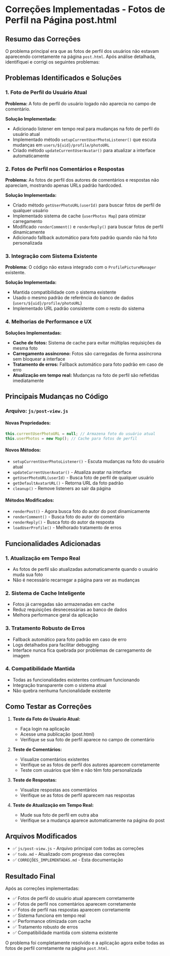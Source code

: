 # Correções Implementadas - Fotos de Perfil na Página post.html

## Resumo das Correções

O problema principal era que as fotos de perfil dos usuários não estavam aparecendo corretamente na página `post.html`. Após análise detalhada, identifiquei e corrigi os seguintes problemas:

## Problemas Identificados e Soluções

### 1. **Foto de Perfil do Usuário Atual**
**Problema:** A foto de perfil do usuário logado não aparecia no campo de comentário.

**Solução Implementada:**
- Adicionado listener em tempo real para mudanças na foto de perfil do usuário atual
- Implementado método `setupCurrentUserPhotoListener()` que escuta mudanças em `users/${uid}/profile/photoURL`
- Criado método `updateCurrentUserAvatar()` para atualizar a interface automaticamente

### 2. **Fotos de Perfil nos Comentários e Respostas**
**Problema:** As fotos de perfil dos autores de comentários e respostas não apareciam, mostrando apenas URLs padrão hardcoded.

**Solução Implementada:**
- Criado método `getUserPhotoURL(userId)` para buscar fotos de perfil de qualquer usuário
- Implementado sistema de cache (`userPhotos Map`) para otimizar carregamento
- Modificado `renderComment()` e `renderReply()` para buscar fotos de perfil dinamicamente
- Adicionado fallback automático para foto padrão quando não há foto personalizada

### 3. **Integração com Sistema Existente**
**Problema:** O código não estava integrado com o `ProfilePictureManager` existente.

**Solução Implementada:**
- Mantida compatibilidade com o sistema existente
- Usado o mesmo padrão de referência do banco de dados (`users/${uid}/profile/photoURL`)
- Implementado URL padrão consistente com o resto do sistema

### 4. **Melhorias de Performance e UX**
**Soluções Implementadas:**
- **Cache de fotos:** Sistema de cache para evitar múltiplas requisições da mesma foto
- **Carregamento assíncrono:** Fotos são carregadas de forma assíncrona sem bloquear a interface
- **Tratamento de erros:** Fallback automático para foto padrão em caso de erro
- **Atualização em tempo real:** Mudanças na foto de perfil são refletidas imediatamente

## Principais Mudanças no Código

### Arquivo: `js/post-view.js`

#### Novas Propriedades:
```javascript
this.currentUserPhotoURL = null; // Armazena foto do usuário atual
this.userPhotos = new Map(); // Cache para fotos de perfil
```

#### Novos Métodos:
- `setupCurrentUserPhotoListener()` - Escuta mudanças na foto do usuário atual
- `updateCurrentUserAvatar()` - Atualiza avatar na interface
- `getUserPhotoURL(userId)` - Busca foto de perfil de qualquer usuário
- `getDefaultAvatarURL()` - Retorna URL da foto padrão
- `cleanup()` - Remove listeners ao sair da página

#### Métodos Modificados:
- `renderPost()` - Agora busca foto do autor do post dinamicamente
- `renderComment()` - Busca foto do autor do comentário
- `renderReply()` - Busca foto do autor da resposta
- `loadUserProfile()` - Melhorado tratamento de erros

## Funcionalidades Adicionadas

### 1. **Atualização em Tempo Real**
- As fotos de perfil são atualizadas automaticamente quando o usuário muda sua foto
- Não é necessário recarregar a página para ver as mudanças

### 2. **Sistema de Cache Inteligente**
- Fotos já carregadas são armazenadas em cache
- Reduz requisições desnecessárias ao banco de dados
- Melhora performance geral da aplicação

### 3. **Tratamento Robusto de Erros**
- Fallback automático para foto padrão em caso de erro
- Logs detalhados para facilitar debugging
- Interface nunca fica quebrada por problemas de carregamento de imagem

### 4. **Compatibilidade Mantida**
- Todas as funcionalidades existentes continuam funcionando
- Integração transparente com o sistema atual
- Não quebra nenhuma funcionalidade existente

## Como Testar as Correções

1. **Teste da Foto do Usuário Atual:**
   - Faça login na aplicação
   - Acesse uma publicação (post.html)
   - Verifique se sua foto de perfil aparece no campo de comentário

2. **Teste de Comentários:**
   - Visualize comentários existentes
   - Verifique se as fotos de perfil dos autores aparecem corretamente
   - Teste com usuários que têm e não têm foto personalizada

3. **Teste de Respostas:**
   - Visualize respostas aos comentários
   - Verifique se as fotos de perfil aparecem nas respostas

4. **Teste de Atualização em Tempo Real:**
   - Mude sua foto de perfil em outra aba
   - Verifique se a mudança aparece automaticamente na página do post

## Arquivos Modificados

- ✅ `js/post-view.js` - Arquivo principal com todas as correções
- ✅ `todo.md` - Atualizado com progresso das correções
- ✅ `CORREÇÕES_IMPLEMENTADAS.md` - Esta documentação

## Resultado Final

Após as correções implementadas:
- ✅ Fotos de perfil do usuário atual aparecem corretamente
- ✅ Fotos de perfil nos comentários aparecem corretamente  
- ✅ Fotos de perfil nas respostas aparecem corretamente
- ✅ Sistema funciona em tempo real
- ✅ Performance otimizada com cache
- ✅ Tratamento robusto de erros
- ✅ Compatibilidade mantida com sistema existente

O problema foi completamente resolvido e a aplicação agora exibe todas as fotos de perfil corretamente na página `post.html`.

